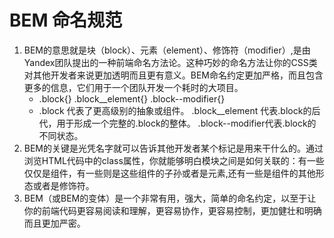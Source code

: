 # BEM 命名规范
1. BEM的意思就是块（block）、元素（element）、修饰符（modifier）,是由Yandex团队提出的一种前端命名方法论。这种巧妙的命名方法让你的CSS类对其他开发者来说更加透明而且更有意义。BEM命名约定更加严格，而且包含更多的信息，它们用于一个团队开发一个耗时的大项目。
    - .block{}
      .block__element{}
      .block--modifier{}
    - .block 代表了更高级别的抽象或组件。
      .block__element 代表.block的后代，用于形成一个完整的.block的整体。
      .block--modifier代表.block的不同状态。
2. BEM的关键是光凭名字就可以告诉其他开发者某个标记是用来干什么的。通过浏览HTML代码中的class属性，你就能够明白模块之间是如何关联的：有一些仅仅是组件，有一些则是这些组件的子孙或者是元素,还有一些是组件的其他形态或者是修饰符。
3. BEM（或BEM的变体）是一个非常有用，强大，简单的命名约定，以至于让你的前端代码更容易阅读和理解，更容易协作，更容易控制，更加健壮和明确而且更加严密。
